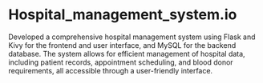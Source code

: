 # Hospital_management_system.io
Developed a comprehensive hospital management system using Flask and Kivy for the frontend and user interface, and MySQL for the backend database. The system allows for efficient management of hospital data, including patient records, appointment scheduling, and blood donor requirements, all accessible through a user-friendly interface.
